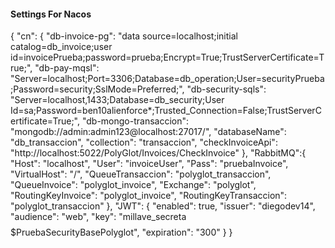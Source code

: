 
#### Settings For Nacos

{
    "cn": {
         "db-invoice-pg": "data source=localhost;initial catalog=db_invoice;user id=invoicePrueba;password=prueba;Encrypt=True;TrustServerCertificate=True;",
         "db-pay-mqsl": "Server=localhost;Port=3306;Database=db_operation;User=securityPrueba;Password=security;SslMode=Preferred;",
         "db-security-sqls": "Server=localhost,1433;Database=db_security;User Id=sa;Password=ben10alienforce*;Trusted_Connection=False;TrustServerCertificate=True;",
         "db-mongo-transaccion": "mongodb://admin:admin123@localhost:27017/",
         "databaseName": "db_transaccion",
         "collection": "transaccion",
         "checkInvoiceApi": "http://localhost:5022/PolyGlot/Invoices/CheckInvoice"
    },
    "RabbitMQ":{
        "Host": "localhost",
        "User": "invoiceUser",
        "Pass": "pruebaInvoice",
        "VirtualHost": "/",
        "QueueTransaccion": "polyglot_transaccion",
        "QueueInvoice": "polyglot_invoice",
        "Exchange": "polyglot",
        "RoutingKeyInvoice": "polyglot_invoice",
        "RoutingKeyTransaccion": "polyglot_transaccion"
    },
     "JWT": {
        "enabled": true,
        "issuer": "diegodev14",
        "audience": "web",
        "key": "millave_secreta$$$$$PruebaSecurityBasePolyglot",
        "expiration": "300"
        }
}
